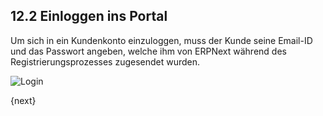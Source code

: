 ## 12.2 Einloggen ins Portal

Um sich in ein Kundenkonto einzuloggen, muss der Kunde seine Email-ID und das Passwort angeben, welche ihm von ERPNext während des Registrierungsprozesses zugesendet wurden.

![Login]({{docs_base_url}}/assets/old_images/erpnext/customer-portal-login.png)

{next}
